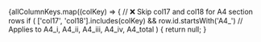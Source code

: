 {allColumnKeys.map((colKey) => {
  // ❌ Skip col17 and col18 for A4 section rows
  if (
    ['col17', 'col18'].includes(colKey) &&
    row.id.startsWith('A4_') // Applies to A4_i, A4_ii, A4_iii, A4_iv, A4_total
  ) {
    return null;
  }